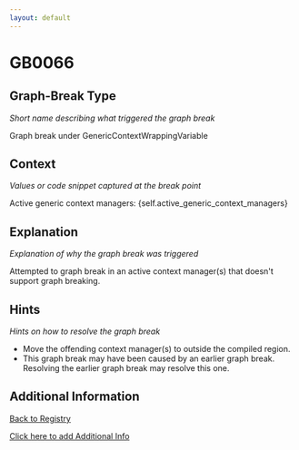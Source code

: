 ```yaml
---
layout: default
---
```

# GB0066

## Graph-Break Type
*Short name describing what triggered the graph break*

Graph break under GenericContextWrappingVariable

## Context
*Values or code snippet captured at the break point*

Active generic context managers: {self.active_generic_context_managers}

## Explanation
*Explanation of why the graph break was triggered*

Attempted to graph break in an active context manager(s) that doesn't support graph breaking.

## Hints
*Hints on how to resolve the graph break*

- Move the offending context manager(s) to outside the compiled region.
- This graph break may have been caused by an earlier graph break. Resolving the earlier graph break may resolve this one.


## Additional Information

<!-- ADDITIONAL INFORMATION START - Add custom information below this line -->

<!-- ADDITIONAL INFORMATION END -->

[Back to Registry](../index.html)

[Click here to add Additional Info](https://github.com/pytorch-labs/compile-graph-break-site/edit/main/docs/gb/gb0066.md)
